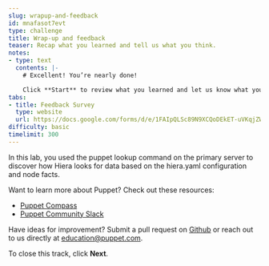 ```yaml
---
slug: wrapup-and-feedback
id: mnafasot7evt
type: challenge
title: Wrap-up and feedback
teaser: Recap what you learned and tell us what you think.
notes:
- type: text
  contents: |-
    # Excellent! You’re nearly done!

    Click **Start** to review what you learned and let us know what you thought of this track.
tabs:
- title: Feedback Survey
  type: website
  url: https://docs.google.com/forms/d/e/1FAIpQLSc89N9XCQoDEkET-uVKqjZWGnqMw0IbzZeeuuCKcoQk5oXr0g/viewform?usp=pp_url&entry.1252824226=PE301+Lab+2.0:+Abstract+Data+From+Code+by+Using+Hiera
difficulty: basic
timelimit: 300
---
```

In this lab, you used the puppet lookup command on the primary server to discover how Hiera looks for data based on the hiera.yaml configuration and node facts.

Want to learn more about Puppet? Check out these resources:
- [Puppet Compass](https://learn.puppet.com/)
- [Puppet Community Slack](https://slack.puppet.com/)

Have ideas for improvement? Submit a pull request on [Github](https://github.com/puppetlabs/puppet-instruqt-tracks/tree/main/pe-develop-and-maintain-lab-2-0) or reach out to us directly at <a href="mailto:education@puppet.com">education@puppet.com</a>.

To close this track, click **Next**.
